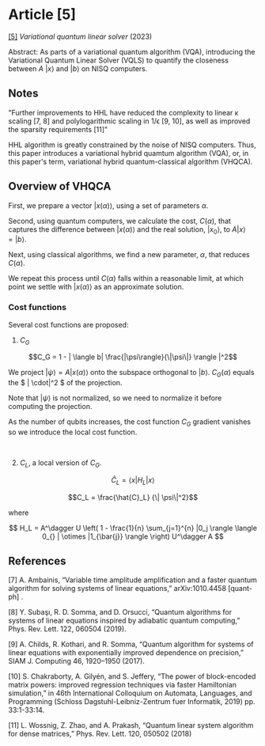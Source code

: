 # Article [5]

[[5]](https://github.com/Weidsn/Quantum_Computing_Collaboration/blob/main/Variational%20quantum%20linear%20solver.pdf) *Variational quantum linear solver* (2023)

Abstract: As parts of a variational quantum algorithm (VQA), introducing the Variational Quantum Linear Solver (VQLS) to quantify the closeness between $A$ $|x\rangle$ and $|b\rangle$ on NISQ computers.

## Notes

"Further improvements to HHL have reduced the complexity to linear κ scaling [7, 8] and polylogarithmic scaling in 1/ϵ [9, 10], as well as improved the sparsity requirements [11]"

HHL algorithm is greatly constrained by the noise of NISQ computers. 
Thus, this paper introduces a variational hybrid quamtum algorithm (VQA), or, in this paper's term, variational hybrid quantum-classical algorithm (VHQCA).


## Overview of VHQCA

First, we prepare a vector $|x(\alpha)\rangle$, using a set of parameters $\alpha$.

Second, using quantum computers, we calculate the cost, $C(\alpha)$, that captures the difference between $| x(\alpha) \rangle$ and the real solution, $|x_0\rangle$, to $A {|x\rangle} = {|b\rangle}$.

Next, using classical algorithms, we find a new parameter, $\alpha$, that reduces $C(\alpha)$.

We repeat this process until $C(\alpha)$ falls within a reasonable limit, at which point we settle with $|x(\alpha)\rangle$ as an approximate solution.

### Cost functions

Several cost functions are proposed:

1. $C_G$

$$C_G = 1 - | \langle b| \frac{|\psi\rangle}{\|\psi\|} \rangle |^2$$

We project $|\psi\rangle = A |x(\alpha)\rangle$ onto the subspace orthogonal to $|b\rangle$. 
$C_G(\alpha)$ equals the $ \| \cdot\|^2 $ of the projection.

Note that $|\psi\rangle$ is not normalized, so we need to normalize it before computing the projection.

As the number of qubits increases, the cost function $C_G$ gradient vanishes so we introduce the local cost function.

<br>

2. $C_L$, a local version of $C_G$.

$$ \hat{C}_L = \langle x | H_L | x \rangle $$

$$C_L = \frac{\hat{C}_L} {\| \psi\|^2}$$

where

$$ H_L = A^\dagger U \left( 1 - \frac{1}{n} \sum_{j=1}^{n} |0_j \rangle \langle 0_{} | \otimes |1_{\bar{j}} \rangle \right) U^\dagger A $$



## References

[7] A. Ambainis, “Variable time amplitude amplification and a faster quantum algorithm for solving
systems of linear equations,” arXiv:1010.4458
[quant-ph] .

[8] Y. Subaşı, R. D. Somma, and D. Orsucci, “Quantum algorithms for systems of linear equations inspired by adiabatic quantum computing,” Phys.
Rev. Lett. 122, 060504 (2019).

[9] A. Childs, R. Kothari, and R. Somma, “Quantum algorithm for systems of linear equations
with exponentially improved dependence on precision,” SIAM J. Computing 46, 1920–1950
(2017).

[10] S. Chakraborty, A. Gilyén, and S. Jeffery,
“The power of block-encoded matrix powers: improved regression techniques via faster Hamiltonian simulation,” in 46th International Colloquium on Automata, Languages, and Programming (Schloss Dagstuhl-Leibniz-Zentrum fuer Informatik, 2019) pp. 33:1-33:14.

[11] L. Wossnig, Z. Zhao, and A. Prakash, “Quantum linear system algorithm for dense matrices,”
Phys. Rev. Lett. 120, 050502 (2018)